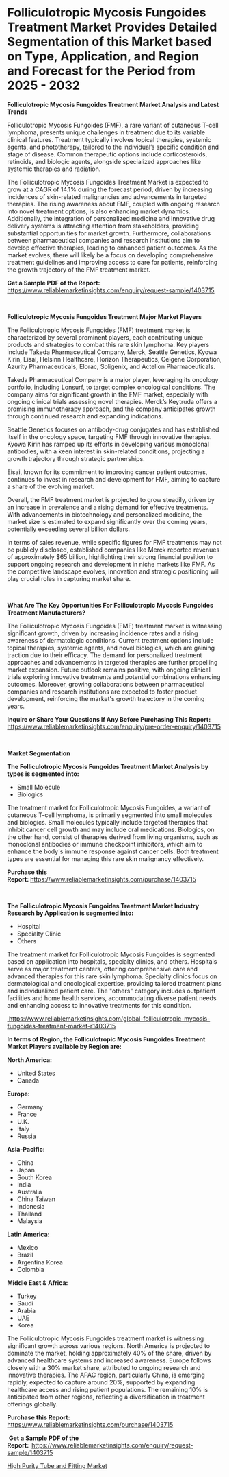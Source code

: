 <p><h1>Folliculotropic Mycosis Fungoides Treatment Market Provides Detailed Segmentation of this Market based on Type, Application, and Region and Forecast for the Period from 2025 - 2032</h1></p><p><strong>Folliculotropic Mycosis Fungoides Treatment Market Analysis and Latest Trends</strong></p>
<p><p>Folliculotropic Mycosis Fungoides (FMF), a rare variant of cutaneous T-cell lymphoma, presents unique challenges in treatment due to its variable clinical features. Treatment typically involves topical therapies, systemic agents, and phototherapy, tailored to the individual’s specific condition and stage of disease. Common therapeutic options include corticosteroids, retinoids, and biologic agents, alongside specialized approaches like systemic therapies and radiation.</p><p>The Folliculotropic Mycosis Fungoides Treatment Market is expected to grow at a CAGR of 14.1% during the forecast period, driven by increasing incidences of skin-related malignancies and advancements in targeted therapies. The rising awareness about FMF, coupled with ongoing research into novel treatment options, is also enhancing market dynamics. Additionally, the integration of personalized medicine and innovative drug delivery systems is attracting attention from stakeholders, providing substantial opportunities for market growth. Furthermore, collaborations between pharmaceutical companies and research institutions aim to develop effective therapies, leading to enhanced patient outcomes. As the market evolves, there will likely be a focus on developing comprehensive treatment guidelines and improving access to care for patients, reinforcing the growth trajectory of the FMF treatment market.</p></p>
<p><strong>Get a Sample PDF of the Report:&nbsp;</strong> <a href="https://www.reliablemarketinsights.com/enquiry/request-sample/1403715?utm_campaign=3492&utm_medium=2&utm_source=Github&utm_content=ia&utm_term=28032025&utm_id=folliculotropic-mycosis-fungoides-treatment">https://www.reliablemarketinsights.com/enquiry/request-sample/1403715</a></p>
<p>&nbsp;</p>
<p><strong>Folliculotropic Mycosis Fungoides Treatment Major Market Players</strong></p>
<p><p>The Folliculotropic Mycosis Fungoides (FMF) treatment market is characterized by several prominent players, each contributing unique products and strategies to combat this rare skin lymphoma. Key players include Takeda Pharmaceutical Company, Merck, Seattle Genetics, Kyowa Kirin, Eisai, Helsinn Healthcare, Horizon Therapeutics, Celgene Corporation, Azurity Pharmaceuticals, Elorac, Soligenix, and Actelion Pharmaceuticals.</p><p>Takeda Pharmaceutical Company is a major player, leveraging its oncology portfolio, including Lonsurf, to target complex oncological conditions. The company aims for significant growth in the FMF market, especially with ongoing clinical trials assessing novel therapies. Merck’s Keytruda offers a promising immunotherapy approach, and the company anticipates growth through continued research and expanding indications.</p><p>Seattle Genetics focuses on antibody-drug conjugates and has established itself in the oncology space, targeting FMF through innovative therapies. Kyowa Kirin has ramped up its efforts in developing various monoclonal antibodies, with a keen interest in skin-related conditions, projecting a growth trajectory through strategic partnerships.</p><p>Eisai, known for its commitment to improving cancer patient outcomes, continues to invest in research and development for FMF, aiming to capture a share of the evolving market.</p><p>Overall, the FMF treatment market is projected to grow steadily, driven by an increase in prevalence and a rising demand for effective treatments. With advancements in biotechnology and personalized medicine, the market size is estimated to expand significantly over the coming years, potentially exceeding several billion dollars.</p><p>In terms of sales revenue, while specific figures for FMF treatments may not be publicly disclosed, established companies like Merck reported revenues of approximately $65 billion, highlighting their strong financial position to support ongoing research and development in niche markets like FMF. As the competitive landscape evolves, innovation and strategic positioning will play crucial roles in capturing market share.</p></p>
<p>&nbsp;</p>
<p><strong>What Are The Key Opportunities For Folliculotropic Mycosis Fungoides Treatment Manufacturers?</strong></p>
<p><p>The Folliculotropic Mycosis Fungoides (FMF) treatment market is witnessing significant growth, driven by increasing incidence rates and a rising awareness of dermatologic conditions. Current treatment options include topical therapies, systemic agents, and novel biologics, which are gaining traction due to their efficacy. The demand for personalized treatment approaches and advancements in targeted therapies are further propelling market expansion. Future outlook remains positive, with ongoing clinical trials exploring innovative treatments and potential combinations enhancing outcomes. Moreover, growing collaborations between pharmaceutical companies and research institutions are expected to foster product development, reinforcing the market's growth trajectory in the coming years.</p></p>
<p><strong>Inquire or Share Your Questions If Any Before Purchasing This Report:</strong> <a href="https://www.reliablemarketinsights.com/enquiry/pre-order-enquiry/1403715?utm_campaign=3492&utm_medium=2&utm_source=Github&utm_content=ia&utm_term=28032025&utm_id=folliculotropic-mycosis-fungoides-treatment">https://www.reliablemarketinsights.com/enquiry/pre-order-enquiry/1403715</a></p>
<p>&nbsp;</p>
<p><strong>Market Segmentation</strong></p>
<p><strong>The Folliculotropic Mycosis Fungoides Treatment Market Analysis by types is segmented into:</strong></p>
<p><ul><li>Small Molecule</li><li>Biologics</li></ul></p>
<p><p>The treatment market for Folliculotropic Mycosis Fungoides, a variant of cutaneous T-cell lymphoma, is primarily segmented into small molecules and biologics. Small molecules typically include targeted therapies that inhibit cancer cell growth and may include oral medications. Biologics, on the other hand, consist of therapies derived from living organisms, such as monoclonal antibodies or immune checkpoint inhibitors, which aim to enhance the body's immune response against cancer cells. Both treatment types are essential for managing this rare skin malignancy effectively.</p></p>
<p><strong>Purchase this Report:&nbsp;</strong><a href="https://www.reliablemarketinsights.com/purchase/1403715?utm_campaign=3492&utm_medium=2&utm_source=Github&utm_content=ia&utm_term=28032025&utm_id=folliculotropic-mycosis-fungoides-treatment">https://www.reliablemarketinsights.com/purchase/1403715</a></p>
<p>&nbsp;</p>
<p><strong>The Folliculotropic Mycosis Fungoides Treatment Market Industry Research by Application is segmented into:</strong></p>
<p><ul><li>Hospital</li><li>Specialty Clinic</li><li>Others</li></ul></p>
<p><p>The treatment market for Folliculotropic Mycosis Fungoides is segmented based on application into hospitals, specialty clinics, and others. Hospitals serve as major treatment centers, offering comprehensive care and advanced therapies for this rare skin lymphoma. Specialty clinics focus on dermatological and oncological expertise, providing tailored treatment plans and individualized patient care. The "others" category includes outpatient facilities and home health services, accommodating diverse patient needs and enhancing access to innovative treatments for this condition.</p></p>
<p><a href="https://www.reliablemarketinsights.com/global-folliculotropic-mycosis-fungoides-treatment-market-r1403715?utm_campaign=3492&utm_medium=2&utm_source=Github&utm_content=ia&utm_term=28032025&utm_id=folliculotropic-mycosis-fungoides-treatment">&nbsp;https://www.reliablemarketinsights.com/global-folliculotropic-mycosis-fungoides-treatment-market-r1403715</a></p>
<p><strong>In terms of Region, the Folliculotropic Mycosis Fungoides Treatment Market Players available by Region are:</strong></p>
<p>
    <p> <strong> North America: </strong>
        <ul>
            <li>United States</li>
            <li>Canada</li>
        </ul>
        </p> 
    <p> <strong> Europe: </strong>
        <ul>
            <li>Germany</li>
            <li>France</li>
            <li>U.K.</li>
            <li>Italy</li>
            <li>Russia</li>
        </ul>
        </p> 
    <p> <strong> Asia-Pacific: </strong>
        <ul>
            <li>China</li>
            <li>Japan</li>
            <li>South Korea</li>
            <li>India</li>
            <li>Australia</li>
            <li>China Taiwan</li>
            <li>Indonesia</li>
            <li>Thailand</li>
            <li>Malaysia</li>
        </ul>
        </p> 
    <p> <strong> Latin America: </strong>
        <ul>
            <li>Mexico</li>
            <li>Brazil</li>
            <li>Argentina Korea</li>
            <li>Colombia</li>
        </ul>
        </p> 
    <p> <strong> Middle East & Africa: </strong>
        <ul>
            <li>Turkey</li>
            <li>Saudi</li>
            <li>Arabia</li>
            <li>UAE</li>
            <li>Korea</li>
        </ul>
    </p>
    </p>
<p><p>The Folliculotropic Mycosis Fungoides treatment market is witnessing significant growth across various regions. North America is projected to dominate the market, holding approximately 40% of the share, driven by advanced healthcare systems and increased awareness. Europe follows closely with a 30% market share, attributed to ongoing research and innovative therapies. The APAC region, particularly China, is emerging rapidly, expected to capture around 20%, supported by expanding healthcare access and rising patient populations. The remaining 10% is anticipated from other regions, reflecting a diversification in treatment offerings globally.</p></p>
<p><strong>Purchase this Report: </strong><a href="https://www.reliablemarketinsights.com/purchase/1403715?utm_campaign=3492&utm_medium=2&utm_source=Github&utm_content=ia&utm_term=28032025&utm_id=folliculotropic-mycosis-fungoides-treatment">https://www.reliablemarketinsights.com/purchase/1403715</a></p>
<p>&nbsp;<strong>Get a Sample PDF of the Report:&nbsp;&nbsp;</strong><a href="https://www.reliablemarketinsights.com/enquiry/request-sample/1403715?utm_campaign=3492&utm_medium=2&utm_source=Github&utm_content=ia&utm_term=28032025&utm_id=folliculotropic-mycosis-fungoides-treatment">https://www.reliablemarketinsights.com/enquiry/request-sample/1403715</a></p>
<p><strong></strong></p>
<p><p><a href="https://github.com/merkinedry7b/Market-Research-Report-List-1/blob/main/high-purity-tube-and-fitting-market.md?utm_campaign=3492&utm_medium=2&utm_source=Github&utm_content=ia&utm_term=28032025&utm_id=folliculotropic-mycosis-fungoides-treatment">High Purity Tube and Fitting Market</a></p></p>